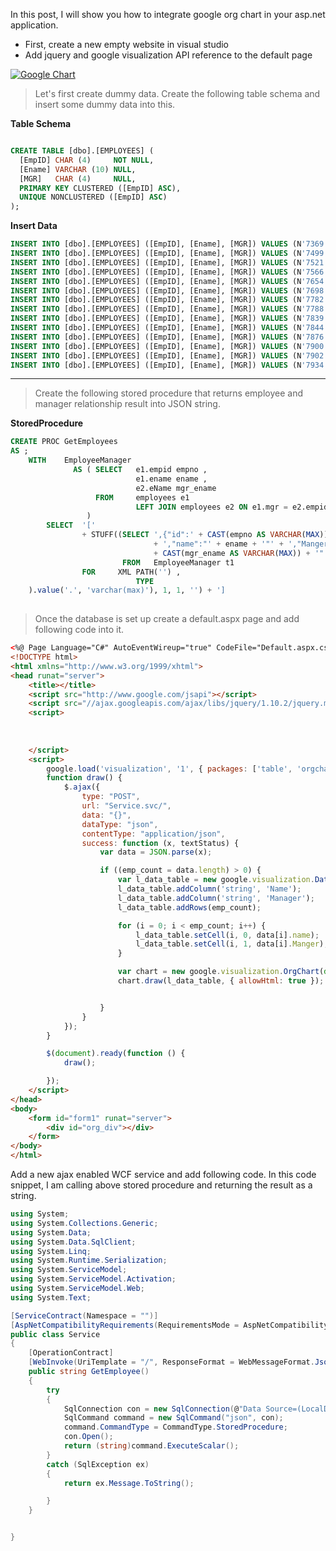 In this post, I will show you how to integrate google org chart in your asp.net application.

-   First, create a new empty website in visual studio
-   Add jquery and google visualization API reference to the default page

[![](http://4.bp.blogspot.com/-5liL_1jkoz0/Um_bUANr-BI/AAAAAAAACjY/SC6WTkQl5aY/s640/orgchart.png "Google Chart")](https://www.blogger.com/blog/post/edit/6673695286148904603/1003635980750663012#)

>Let's first create dummy data. Create the following table schema and insert some dummy data into this.

**Table Schema**

  ```sql

CREATE TABLE [dbo].[EMPLOYEES] (
    [EmpID] CHAR (4)     NOT NULL,
    [Ename] VARCHAR (10) NULL,
    [MGR]   CHAR (4)     NULL,
    PRIMARY KEY CLUSTERED ([EmpID] ASC),
    UNIQUE NONCLUSTERED ([EmpID] ASC)
);
```
**Insert Data**
```sql
INSERT INTO [dbo].[EMPLOYEES] ([EmpID], [Ename], [MGR]) VALUES (N'7369', N'Smith', N'7902')
INSERT INTO [dbo].[EMPLOYEES] ([EmpID], [Ename], [MGR]) VALUES (N'7499', N'Allen', N'7698')
INSERT INTO [dbo].[EMPLOYEES] ([EmpID], [Ename], [MGR]) VALUES (N'7521', N'Ward', N'7698')
INSERT INTO [dbo].[EMPLOYEES] ([EmpID], [Ename], [MGR]) VALUES (N'7566', N'Jones', N'7839')
INSERT INTO [dbo].[EMPLOYEES] ([EmpID], [Ename], [MGR]) VALUES (N'7654', N'Martin', N'7698')
INSERT INTO [dbo].[EMPLOYEES] ([EmpID], [Ename], [MGR]) VALUES (N'7698', N'Blake', N'7839')
INSERT INTO [dbo].[EMPLOYEES] ([EmpID], [Ename], [MGR]) VALUES (N'7782', N'Clark', N'7839')
INSERT INTO [dbo].[EMPLOYEES] ([EmpID], [Ename], [MGR]) VALUES (N'7788', N'Scott', N'7566')
INSERT INTO [dbo].[EMPLOYEES] ([EmpID], [Ename], [MGR]) VALUES (N'7839', N'King', NULL)
INSERT INTO [dbo].[EMPLOYEES] ([EmpID], [Ename], [MGR]) VALUES (N'7844', N'Turner', N'7698')
INSERT INTO [dbo].[EMPLOYEES] ([EmpID], [Ename], [MGR]) VALUES (N'7876', N'Adams', N'7788')
INSERT INTO [dbo].[EMPLOYEES] ([EmpID], [Ename], [MGR]) VALUES (N'7900', N'James', N'7698')
INSERT INTO [dbo].[EMPLOYEES] ([EmpID], [Ename], [MGR]) VALUES (N'7902', N'Ford', N'7566')
INSERT INTO [dbo].[EMPLOYEES] ([EmpID], [Ename], [MGR]) VALUES (N'7934', N'Miller', N'7782')
```
----------

> Create the following stored procedure that returns employee and manager relationship result into JSON string. 

**StoredProcedure**

  
```sql
CREATE PROC GetEmployees
AS ;
    WITH    EmployeeManager
              AS ( SELECT   e1.empid empno ,
                            e1.ename ename ,
                            e2.eName mgr_ename
                   FROM     employees e1
                            LEFT JOIN employees e2 ON e1.mgr = e2.empid
                 )
        SELECT  '['
                + STUFF((SELECT ',{"id":' + CAST(empno AS VARCHAR(MAX))
                                + ',"name":"' + ename + '"' + ',"Manger":"'
                                + CAST(mgr_ename AS VARCHAR(MAX)) + '"' + '}'
                         FROM   EmployeeManager t1
                FOR     XML PATH('') ,
                            TYPE
    ).value('.', 'varchar(max)'), 1, 1, '') + ']
 
 ```


>Once the database is set up create a default.aspx page and add following code into it.

```html
<%@ Page Language="C#" AutoEventWireup="true" CodeFile="Default.aspx.cs" Inherits="_Default" %>
<!DOCTYPE html>
<html xmlns="http://www.w3.org/1999/xhtml">
<head runat="server">
    <title></title>
    <script src="http://www.google.com/jsapi"></script>
    <script src="//ajax.googleapis.com/ajax/libs/jquery/1.10.2/jquery.min.js"></script>
    <script>
   
    
    
    </script>
    <script>
        google.load('visualization', '1', { packages: ['table', 'orgchart'] });
        function draw() {
            $.ajax({
                type: "POST",
                url: "Service.svc/",
                data: "{}",
                dataType: "json",
                contentType: "application/json",
                success: function (x, textStatus) {
                    var data = JSON.parse(x);

                    if ((emp_count = data.length) > 0) {
                        var l_data_table = new google.visualization.DataTable();
                        l_data_table.addColumn('string', 'Name');
                        l_data_table.addColumn('string', 'Manager');
                        l_data_table.addRows(emp_count);

                        for (i = 0; i < emp_count; i++) {
                            l_data_table.setCell(i, 0, data[i].name);
                            l_data_table.setCell(i, 1, data[i].Manger);
                        }

                        var chart = new google.visualization.OrgChart(document.getElementById('org_div'));
                        chart.draw(l_data_table, { allowHtml: true });


                    }
                }
            });
        }

        $(document).ready(function () {
            draw();

        });
    </script>
</head>
<body>
    <form id="form1" runat="server">
        <div id="org_div"></div>
    </form>
</body>
</html> 
```
  
Add a new ajax enabled WCF service and add following code. In this code snippet, I am calling above stored procedure and returning the result as a string.

```csharp
using System;
using System.Collections.Generic;
using System.Data;
using System.Data.SqlClient;
using System.Linq;
using System.Runtime.Serialization;
using System.ServiceModel;
using System.ServiceModel.Activation;
using System.ServiceModel.Web;
using System.Text;

[ServiceContract(Namespace = "")]
[AspNetCompatibilityRequirements(RequirementsMode = AspNetCompatibilityRequirementsMode.Allowed)]
public class Service
{
    [OperationContract]
    [WebInvoke(UriTemplate = "/", ResponseFormat = WebMessageFormat.Json)]
    public string GetEmployee()
    {
        try
        {
            SqlConnection con = new SqlConnection(@"Data Source=(LocalDB)\v11.0;AttachDbFilename=|DataDirectory|\Database.mdf;Integrated Security=True");
            SqlCommand command = new SqlCommand("json", con);
            command.CommandType = CommandType.StoredProcedure;
            con.Open();
            return (string)command.ExecuteScalar();
        }
        catch (SqlException ex)
        {
            return ex.Message.ToString();

        }
    }


}
```
<!--stackedit_data:
eyJoaXN0b3J5IjpbNzU0NTc1NjE1XX0=
-->